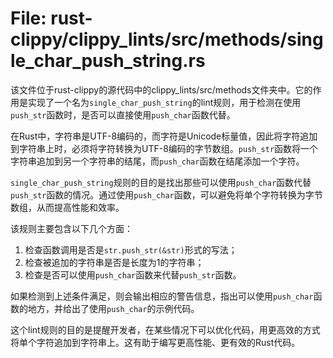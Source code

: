 # File: rust-clippy/clippy_lints/src/methods/single_char_push_string.rs

该文件位于rust-clippy的源代码中的clippy_lints/src/methods文件夹中。它的作用是实现了一个名为`single_char_push_string`的lint规则，用于检测在使用`push_str`函数时，是否可以直接使用`push_char`函数代替。

在Rust中，字符串是UTF-8编码的，而字符是Unicode标量值，因此将字符追加到字符串上时，必须将字符转换为UTF-8编码的字节数组。`push_str`函数将一个字符串追加到另一个字符串的结尾，而`push_char`函数在结尾添加一个字符。

`single_char_push_string`规则的目的是找出那些可以使用`push_char`函数代替`push_str`函数的情况。通过使用`push_char`函数，可以避免将单个字符转换为字节数组，从而提高性能和效率。

该规则主要包含以下几个方面：
1. 检查函数调用是否是`str.push_str(&str)`形式的写法；
2. 检查被追加的字符串是否是长度为1的字符串；
3. 检查是否可以使用`push_char`函数来代替`push_str`函数。

如果检测到上述条件满足，则会输出相应的警告信息，指出可以使用`push_char`函数的地方，并给出了使用`push_char`的示例代码。

这个lint规则的目的是提醒开发者，在某些情况下可以优化代码，用更高效的方式将单个字符追加到字符串上。这有助于编写更高性能、更有效的Rust代码。


